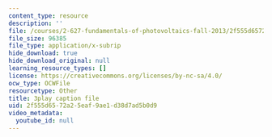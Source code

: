 ```yaml
---
content_type: resource
description: ''
file: /courses/2-627-fundamentals-of-photovoltaics-fall-2013/2f555d6572a25eaf9ae1d38d7ad5b0d9_hewgCK5oZAo.vtt
file_size: 96385
file_type: application/x-subrip
hide_download: true
hide_download_original: null
learning_resource_types: []
license: https://creativecommons.org/licenses/by-nc-sa/4.0/
ocw_type: OCWFile
resourcetype: Other
title: 3play caption file
uid: 2f555d65-72a2-5eaf-9ae1-d38d7ad5b0d9
video_metadata:
  youtube_id: null
---
```


